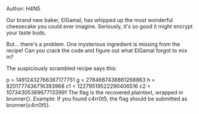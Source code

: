 Author: H4N5

Our brand new baker, ElGamal, has whipped up the most wonderful cheesecake you could ever imagine. Seriously, it's so good it might encrypt your taste buds.

But... there's a problem. One mysterious ingredient is missing from the recipe!
Can you crack the code and figure out what ElGamal forgot to mix in?

The suspiciously scrambled recipe says this:

p  = 14912432766367177751
g  = 2784687438861268863
h  = 8201777436716393968
c1 = 12279519522290406516
c2 = 10734305369677133991
The flag is the recovered plaintext, wrapped in brunner{}.
Example: If you found c4rr0t5, the flag should be submitted as brunner{c4rr0t5}.
